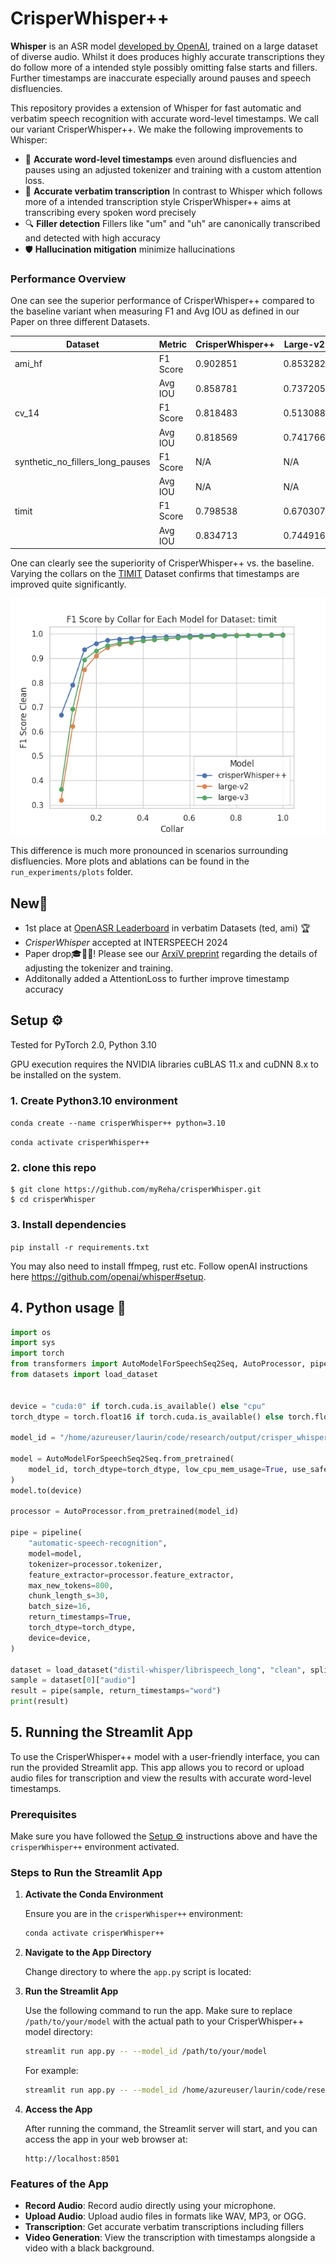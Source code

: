 # CrisperWhisper++

**Whisper** is an ASR model [developed by OpenAI](https://github.com/openai/whisper), trained on a large dataset of diverse audio. Whilst it does produces highly accurate transcriptions they do follow more of a intended style possibly omitting false starts and fillers. Further timestamps are inaccurate especially around pauses and speech disfluencies.

This repository provides a extension of Whisper for fast automatic and verbatim speech recognition with accurate word-level timestamps. We call our variant CrisperWhisper++.  We make the following improvements to Whisper:

- 🎯 **Accurate word-level timestamps** even around disfluencies and pauses using an adjusted tokenizer and training with a custom attention loss.
- 📝 **Accurate verbatim transcription** In contrast to Whisper which follows more of a intended transcription style CrisperWhisper++ aims at transcribing every spoken word precisely
- 🔍 **Filler detection** Fillers like "um" and "uh" are canonically transcribed and detected with high accuracy
- 🛡️ **Hallucination mitigation** minimize hallucinations

### Performance Overview

One can see the superior performance of CrisperWhisper++ compared to the baseline variant when measuring F1 and Avg IOU as defined in our Paper on three different Datasets.

| Dataset                          | Metric     | CrisperWhisper++ | Large-v2 | Large-v3 | WhisperTimestamped | WhisperX |
|----------------------------------|------------|------------------|----------|----------|--------------------|----------|
| ami_hf                           | F1 Score   | 0.902851         | 0.853282 | 0.858086 | 0.758912           | 0.662008 |
|                                  | Avg IOU    | 0.858781         | 0.737205 | 0.770676 | 0.750742           | 0.602482 |
| cv_14                            | F1 Score   | 0.818483         | 0.513088 | 0.601556 | 0.527464           | 0.688907 |
|                                  | Avg IOU    | 0.818569         | 0.741766 | 0.764548 | 0.731763           | 0.640127 |
| synthetic_no_fillers_long_pauses | F1 Score   | N/A              | N/A      | N/A      | 0.434122           | 0.731008 |
|                                  | Avg IOU    | N/A              | N/A      | N/A      | 0.592703           | 0.670647 |
| timit                            | F1 Score   | 0.798538         | 0.670307 | 0.724891 | 0.680914           | 0.832424 |
|                                  | Avg IOU    | 0.834713         | 0.744916 | 0.785411 | 0.738263           | 0.679186 |


 One can clearly see the superiority of CrisperWhisper++ vs. the baseline.
 Varying the collars on the [TIMIT](https://catalog.ldc.upenn.edu/LDC93S1) Dataset confirms that timestamps are improved quite significantly.

![Average F1 Score and IOU vs. Number of Heads](run_experiments/plots/Average_F1_vs_collar_dataset_timit.png)

This difference is much more pronounced in scenarios surrounding disfluencies. More plots and ablations can be found in the `run_experiments/plots` folder.



<h2 align="left", id="highlights">New🚨</h2>

- 1st place at [OpenASR Leaderboard](https://huggingface.co/spaces/hf-audio/open_asr_leaderboard) in verbatim Datasets (ted, ami) 🏆
- _CrisperWhisper_ accepted at INTERSPEECH 2024
- Paper drop🎓👨‍🏫! Please see our [ArxiV preprint](.....) regarding the details of adjusting the tokenizer and training.
- Additonally added a AttentionLoss to further improve timestamp accuracy



<h2 align="left" id="setup">Setup ⚙️</h2>
Tested for PyTorch 2.0, Python 3.10

GPU execution requires the NVIDIA libraries cuBLAS 11.x and cuDNN 8.x to be installed on the system.

### 1. Create Python3.10 environment

`conda create --name crisperWhisper++ python=3.10`

`conda activate crisperWhisper++`

### 2. clone this repo

```
$ git clone https://github.com/myReha/crisperWhisper.git
$ cd crisperWhisper
```

### 3. Install dependencies

`pip install -r requirements.txt`

You may also need to install ffmpeg, rust etc. Follow openAI instructions here https://github.com/openai/whisper#setup.


## 4. Python usage  🐍

```python
import os
import sys
import torch
from transformers import AutoModelForSpeechSeq2Seq, AutoProcessor, pipeline
from datasets import load_dataset


device = "cuda:0" if torch.cuda.is_available() else "cpu"
torch_dtype = torch.float16 if torch.cuda.is_available() else torch.float32

model_id = "/home/azureuser/laurin/code/research/output/crisper_whisper_timestamp_finetuned"

model = AutoModelForSpeechSeq2Seq.from_pretrained(
    model_id, torch_dtype=torch_dtype, low_cpu_mem_usage=True, use_safetensors=True
)
model.to(device)

processor = AutoProcessor.from_pretrained(model_id)

pipe = pipeline(
    "automatic-speech-recognition",
    model=model,
    tokenizer=processor.tokenizer,
    feature_extractor=processor.feature_extractor,
    max_new_tokens=800,
    chunk_length_s=30,
    batch_size=16,
    return_timestamps=True,
    torch_dtype=torch_dtype,
    device=device,
)

dataset = load_dataset("distil-whisper/librispeech_long", "clean", split="validation")
sample = dataset[0]["audio"]
result = pipe(sample, return_timestamps="word")
print(result)
```

## 5. Running the Streamlit App

To use the CrisperWhisper++ model with a user-friendly interface, you can run the provided Streamlit app. This app allows you to record or upload audio files for transcription and view the results with accurate word-level timestamps.

### Prerequisites

Make sure you have followed the [Setup ⚙️](#setup) instructions above and have the `crisperWhisper++` environment activated.

### Steps to Run the Streamlit App

1. **Activate the Conda Environment**

    Ensure you are in the `crisperWhisper++` environment:
    ```sh
    conda activate crisperWhisper++
    ```

2. **Navigate to the App Directory**

    Change directory to where the `app.py` script is located:


3. **Run the Streamlit App**

    Use the following command to run the app. Make sure to replace `/path/to/your/model` with the actual path to your CrisperWhisper++ model directory:
    ```sh
    streamlit run app.py -- --model_id /path/to/your/model
    ```

    For example:
    ```sh
    streamlit run app.py -- --model_id /home/azureuser/laurin/code/research/output/crisper_whisper++
    ```

4. **Access the App**

    After running the command, the Streamlit server will start, and you can access the app in your web browser at:
    ```
    http://localhost:8501
    ```

### Features of the App

- **Record Audio**: Record audio directly using your microphone.
- **Upload Audio**: Upload audio files in formats like WAV, MP3, or OGG.
- **Transcription**: Get accurate verbatim transcriptions including fillers
- **Video Generation**: View the transcription with timestamps alongside a video with a black background.
